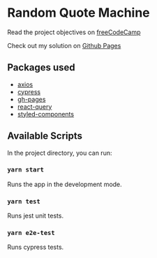# Random Quote Machine

Read the project objectives on [freeCodeCamp](https://www.freecodecamp.org/learn/front-end-development-libraries/front-end-development-libraries-projects/build-a-random-quote-machine)

Check out my solution on [Github Pages](https://attilacs.github.io/random-quote-machine/)

## Packages used

- [axios](https://axios-http.com/)
- [cypress](https://github.com/cypress-io/cypress)
- [gh-pages](https://github.com/tschaub/gh-pages)
- [react-query](https://react-query.tanstack.com/)
- [styled-components](https://styled-components.com/)

## Available Scripts

In the project directory, you can run:

### `yarn start`

Runs the app in the development mode.

### `yarn test`

Runs jest unit tests.

### `yarn e2e-test`

Runs cypress tests.
